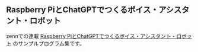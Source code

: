 ## Raspberry PiとChatGPTでつくるボイス・アシスタント・ロボット

zennでの連載 [Raspberry PiとChatGPTでつくるボイス・アシスタント・ロボット](https://zenn.dev/pon_dad) のサンプルプログラム集です。